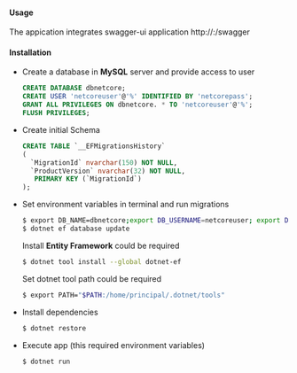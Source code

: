 #### Usage
The appication integrates swagger-ui application
http://<api-host>:<api-port>/swagger


#### Installation
- Create a database in **MySQL** server and provide access to user

  ``` sql
  CREATE DATABASE dbnetcore;
  CREATE USER 'netcoreuser'@'%' IDENTIFIED BY 'netcorepass';
  GRANT ALL PRIVILEGES ON dbnetcore. * TO 'netcoreuser'@'%';
  FLUSH PRIVILEGES;
  ```
- Create initial Schema

  ```sql
  CREATE TABLE `__EFMigrationsHistory` 
  ( 
    `MigrationId` nvarchar(150) NOT NULL, 
    `ProductVersion` nvarchar(32) NOT NULL, 
     PRIMARY KEY (`MigrationId`) 
  );
  ```
- Set environment variables in terminal and run migrations
  ```bash
  $ export DB_NAME=dbnetcore;export DB_USERNAME=netcoreuser; export DB_PASSWORD=netcorepass
  $ dotnet ef database update
  ```
  Install **Entity Framework** could be required
  ```bash
  $ dotnet tool install --global dotnet-ef
  ```
  Set dotnet tool path could be required
  ```bash
  $ export PATH="$PATH:/home/principal/.dotnet/tools"
  ```
- Install dependencies
  ```bash
  $ dotnet restore
  ```
- Execute app (this required environment variables)
  ```bash
  $ dotnet run
  ```
